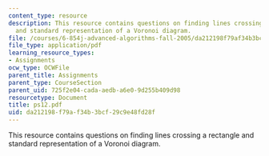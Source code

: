 ```yaml
---
content_type: resource
description: This resource contains questions on finding lines crossing a rectangle
  and standard representation of a Voronoi diagram.
file: /courses/6-854j-advanced-algorithms-fall-2005/da212198f79af34b3bcf29c9e48fd28f_ps12.pdf
file_type: application/pdf
learning_resource_types:
- Assignments
ocw_type: OCWFile
parent_title: Assignments
parent_type: CourseSection
parent_uid: 725f2e04-cada-aedb-a6e0-9d255b409d98
resourcetype: Document
title: ps12.pdf
uid: da212198-f79a-f34b-3bcf-29c9e48fd28f
---
```

This resource contains questions on finding lines crossing a rectangle and standard representation of a Voronoi diagram.

